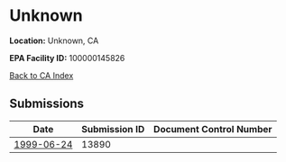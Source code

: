 # Unknown

**Location:** Unknown, CA

**EPA Facility ID:** 100000145826

[Back to CA Index](../../index.md)

## Submissions

| Date | Submission ID | Document Control Number |
|------|--------------|-------------------------|
| [1999-06-24](submissions/13890.md) | 13890 |  |
